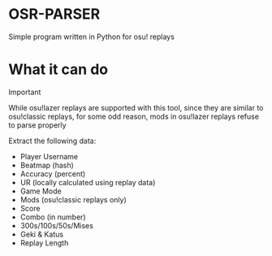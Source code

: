 # OSR-PARSER
Simple program written in Python for osu! replays

# What it can do

> [!IMPORTANT]
> While osu!lazer replays are supported with this tool, since they are similar to osu!classic replays, for some odd reason, mods in osu!lazer replays refuse to parse properly 

Extract the following data:
* Player Username
* Beatmap (hash)
* Accuracy (percent)
* UR (locally calculated using replay data)
* Game Mode
* Mods (osu!classic replays only)
* Score
* Combo (in number)
* 300s/100s/50s/Mises
* Geki & Katus
* Replay Length
